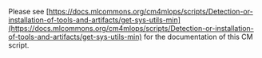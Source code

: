 Please see [https://docs.mlcommons.org/cm4mlops/scripts/Detection-or-installation-of-tools-and-artifacts/get-sys-utils-min](https://docs.mlcommons.org/cm4mlops/scripts/Detection-or-installation-of-tools-and-artifacts/get-sys-utils-min) for the documentation of this CM script.
